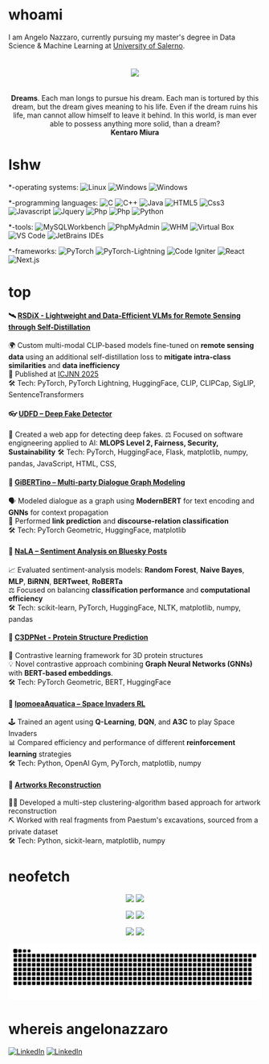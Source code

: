 <!--- whoami section -->
# whoami 
I am Angelo Nazzaro, currently pursuing my master's degree in Data Science & Machine Learning at [University of Salerno](https://www.unisa.it/). <br>
 <br>

<div style="margin: 20px"></div>

<div align="center">
  <img src="https://user-images.githubusercontent.com/58223071/221403401-618fac64-86bb-4512-ab44-d3b707ab3838.png" />
</div>
<br>

<div style="text-align: center">
  <p align="center">
 <b>Dreams</b>. Each man longs to pursue his dream. Each man is tortured by this dream, but the dream gives meaning to his life. Even if the dream ruins his life, man cannot allow himself to leave it behind. In this world, is man ever able to possess anything more solid, than a dream? <br>
 <b>Kentaro Miura</b>
  </p>
</div>

<!-- lshw section / skills-->
# lshw 

*-operating systems:
<img alt="Linux" src="https://img.shields.io/badge/-Linux-FCC624?logo=Linux&style=for-the-badge&logoColor=black" height="25px"/>
  <img alt="Windows" src="https://img.shields.io/badge/-Windows-white?logo=Windows&style=for-the-badge&logoColor=00A4EF" height="25px"/>
  <img alt="Windows" src="https://img.shields.io/badge/-MacOS-white?logo=Apple&style=for-the-badge&logoColor=black" height="25px"/>

*-programming languages: <img alt="C" src="https://img.shields.io/badge/C-14354C?style=for-the-badge&logo=c&logoColor=white" height="25px"/>
  <img alt="C++" src="https://img.shields.io/badge/C++-14354C?style=for-the-badge&logo=cplusplus&logoColor=white" height="25px"/>
  <img alt="Java" src="https://img.shields.io/badge/Java-000000?style=for-the-badge&logo=java&logoColor=F7DF1E" height="25px"/>
  <img alt="HTML5" src="https://img.shields.io/badge/HTML5-E34F26?style=for-the-badge&logo=html5&logoColor=white" height="25px"/>
  <img alt="Css3" src="https://img.shields.io/badge/CSS3-1572B6?style=for-the-badge&logo=css3&logoColor=white" height="25px"/>
  <img alt="Javascript" src="https://img.shields.io/badge/JavaScript-323330?style=for-the-badge&logo=javascript&logoColor=F7DF1E"  height="25px"/>
  <img alt="Jquery" src="https://img.shields.io/badge/jquery-%230769AD.svg?style=for-the-badge&logo=jquery&logoColor=white" height="25px"/>
 <img alt="Php" src="https://img.shields.io/badge/Php-323330?style=for-the-badge&logo=php&logoColor=F7DF1E%22" height="25px"/>
 <img alt="Php" src="https://img.shields.io/badge/mySQL-323330?style=for-the-badge&logo=mySQL&logoColor=F7DF1E%22" height="25px"/>
<img alt="Python" src="https://img.shields.io/badge/-Python-FCC624?logo=Python&style=for-the-badge" height="25px"/>

*-tools: <img alt="MySQLWorkbench" src="https://img.shields.io/badge/MySQLWorkBench-white?style=for-the-badge&logo=mysql&logoColor=white%22" height="25px" />
  <img alt="PhpMyAdmin" src="https://img.shields.io/badge/PhpMyAdmin-323330?style=for-the-badge&logo=phpmyadmin&logoColor=F7DF1E%22" height="25px"/>
  <img alt="WHM" src="https://img.shields.io/badge/WHM-white?style=for-the-badge&logo=cpanel" height="25px" />
  <img alt="Virtual Box" src="https://img.shields.io/badge/Virtual%20Box-blue?style=for-the-badge&logo=virtualbox" height="25px" />
  <img alt="VS Code" src="https://img.shields.io/badge/-VS%20Code-007ACC?style=for-the-badge&logo=visual-studio-code" height="25px"/>
  <img alt="JetBrains IDEs" src="https://img.shields.io/badge/-JetBrains%20IDEs-black?style=for-the-badge&logo=jetbrains" height="25px"/>

*-frameworks: <img alt="PyTorch" src="https://img.shields.io/badge/PyTorch-E34F26?style=for-the-badge&logo=PyTorch&logoColor=white" height="25px"/>  <img alt="PyTorch-Lightning" src="https://img.shields.io/badge/PyTorch-Lightning-323330?style=for-the-badge&logo=Lightning&logoColor=F7DF1E%22" height="25px"/> <img alt="Code Igniter" src="https://img.shields.io/badge/CodeIgniter-white?style=for-the-badge&logo=codeigniter" height="25px"/>
<img alt="React" src="https://img.shields.io/badge/React-323330?style=for-the-badge&logo=React" height="25px"/>
<img alt="Next.js" src="https://img.shields.io/badge/Next.js-323330?style=for-the-badge&logo=Next.js" height="25px"/>

# top

#### 🛰️ [RSDiX - Lightweight and Data-Efficient VLMs for Remote Sensing through Self-Distillation](https://github.com/NeuroneLab/RSDiX-CLIP)

🌍 Custom multi-modal CLIP-based models fine-tuned on **remote sensing data** using an additional self-distillation loss to **mitigate intra-class similarities** and **data inefficiency**  
🥇 Published at [ICJNN 2025](https://2025.ijcnn.org)<br>
🛠️ Tech: PyTorch, PyTorch Lightning, HuggingFace, CLIP, CLIPCap, SigLIP, SentenceTransformers

#### 👓 [UDFD – Deep Fake Detector](https://github.com/frenkmadda/UDFD)

🦾 Created a web app for detecting deep fakes.
⚖️ Focused on software engigneering applied to AI: **MLOPS Level 2, Fairness, Security, Sustainability**
🛠️ Tech: PyTorch, HuggingFace, Flask, matplotlib, numpy, pandas, JavaScript, HTML, CSS,

#### 🧠 [GiBERTino – Multi-party Dialogue Graph Modeling](https://github.com/angelonazzaro/GiBERTino)

🗣️ Modeled dialogue as a graph using **ModernBERT** for text encoding and **GNNs** for context propagation  
🔗 Performed **link prediction** and **discourse-relation classification**  
🛠️ Tech: PyTorch Geometric, HuggingFace, matplotlib

#### 💬 [NaLA – Sentiment Analysis on Bluesky Posts](https://github.com/Luigina2001/NaLA)

📈 Evaluated sentiment-analysis models: **Random Forest**, **Naive Bayes**, **MLP**, **BiRNN**, **BERTweet**, **RoBERTa**  
⚖️ Focused on balancing **classification performance** and **computational efficiency**  
🛠️ Tech: scikit-learn, PyTorch, HuggingFace, NLTK, matplotlib, numpy, pandas 

#### 🧬 [C3DPNet - Protein Structure Prediction](https://github.com/Luigina2001/contrastive-3d-protein-prediction)
🔬 Contrastive learning framework for 3D protein structures  
💡 Novel contrastive approach combining **Graph Neural Networks (GNNs)** with **BERT-based embeddings**.  
🛠️ Tech: PyTorch Geometric, BERT, HuggingFace 

#### 👾 [IpomoeaAquatica – Space Invaders RL](https://github.com/angelonazzaro/IpomoeaAquatica)

🕹️ Trained an agent using **Q-Learning**, **DQN**, and **A3C** to play Space Invaders  
📊 Compared efficiency and performance of different **reinforcement learning** strategies  
🛠️ Tech: Python, OpenAI Gym, PyTorch, matplotlib, numpy    

#### 🎨 [Artworks Reconstruction](https://github.com/angelonazzaro/artworks-reconstruction)

🧑‍🎨 Developed a multi-step clustering-algorithm based approach for artwork reconstruction<br>
⛏️ Worked with real fragments from Paestum's excavations, sourced from a private dataset<br>
🛠️ Tech: Python, sickit-learn, matplotlib, numpy   



<!-- neofetch section / statistics -->
# neofetch 

<p align="center" width="100%">
  <img width="auto" src ="https://github-readme-stats.vercel.app/api?username=angelonazzaro&show_icons=true&count_private=true&theme=tokyonight&hide_border=true&hide=issues,contribs&bg_color=00000000">
  <img src ="https://github-readme-streak-stats.herokuapp.com?user=angelonazzaro&theme=tokyonight&hide_border=true&background=FFFFFF00">
</p>

<p align="center" width="100%">
  <img src="http://github-profile-summary-cards.vercel.app/api/cards/repos-per-language?username=angelonazzaro&theme=tokyonight" /> 
  <img src="http://github-profile-summary-cards.vercel.app/api/cards/most-commit-language?username=angelonazzaro&theme=tokyonight" /> 
</p>

<p align="center" width="100%">
  <img src="http://github-profile-summary-cards.vercel.app/api/cards/stats?username=angelonazzaro&theme=tokyonight" /> 
  <img src="http://github-profile-summary-cards.vercel.app/api/cards/productive-time?username=angelonazzaro&theme=tokyonight&utcOffset=8" /> 
</p>

<picture>
  <source media="(prefers-color-scheme: dark)" srcset="https://raw.githubusercontent.com/angelonazzaro/angelonazzaro/output/github-snake-dark.svg" />
  <source media="(prefers-color-scheme: light)" srcset="https://raw.githubusercontent.com/angelonazzaro/angelonazzaro/output/github-snake.svg" />
  <img alt="github-snake" src="https://raw.githubusercontent.com/angelonazzaro/angelonazzaro/output/github-snake.svg" />
</picture>

<!-- whereis section / contacts -->
# whereis angelonazzaro 
[![LinkedIn](https://img.shields.io/badge/-LinkedIn-0077B5?style=for-the-badge&logo=LinkedIn&logoColor=white)](https://www.linkedin.com/in/angelo-nazzaro-369619226/)
[![LinkedIn](https://img.shields.io/badge/-Instagram-E1306C?style=for-the-badge&logo=Instagram&logoColor=white)](https://instagram.com/angelonazzaro_)
<!-- [![LinkedIn](https://img.shields.io/badge/-Twitter-0077B5?style=for-the-badge&logo=Twitter&logoColor=white)](https://twitter.com/AngeloNazzaro1) -->


